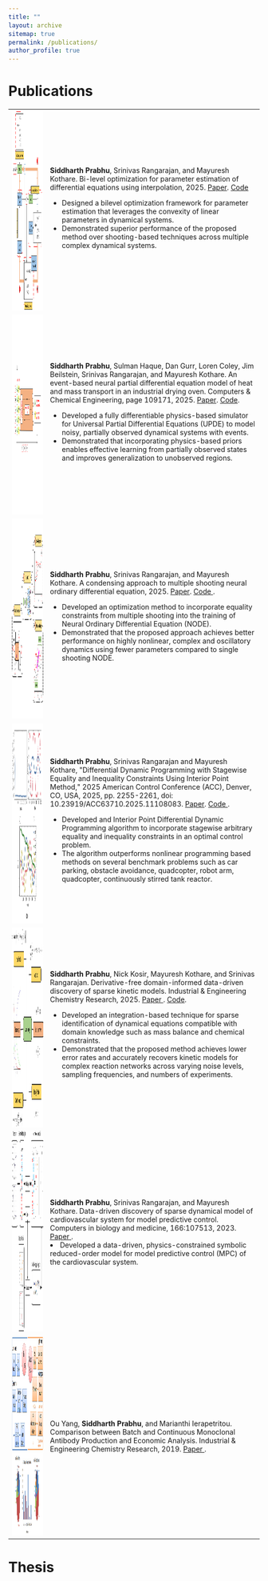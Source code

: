 ```yaml
---
title: ""
layout: archive
sitemap: true
permalink: /publications/
author_profile: true
---
```



# Publications

<table>
    <tr>
    <td>
        <a href="/assets/images/BiLevel.png"><img src="/assets/images/BiLevel.png" height="400px" width="800" alt=""></a>
    </td>
    <td>
        <b>Siddharth Prabhu</b>, Srinivas Rangarajan, and Mayuresh Kothare. Bi-level optimization for parameter estimation of differential equations using interpolation, 2025. <a href="https://arxiv.org/abs/2506.00720">Paper</a>. <a href="https://github.com/siddharth-prabhu/BiLevelParameterEstimation">Code</a> <br>
        <ul>
            <li>Designed a bilevel optimization framework for parameter estimation that leverages the convexity of linear parameters in dynamical systems.</li>
            <li>Demonstrated superior performance of the proposed method over shooting-based techniques across multiple complex dynamical systems.</li>
        </ul>
    </td>
    </tr>
    <tr>
    <td>
        <a href="/assets/images/SolidDiscretized.png"><img src="/assets/images/SolidDiscretized.png" height="400" width="800" alt=""></a>
    </td> 
    <td>
        <b>Siddharth Prabhu</b>, Sulman Haque, Dan Gurr, Loren Coley, Jim Beilstein, Srinivas Rangarajan, and Mayuresh Kothare. An event-based neural partial differential equation model of heat and mass transport in an industrial drying oven. Computers & Chemical Engineering, page 109171, 2025. <a href="https://www.sciencedirect.com/science/article/pii/S0098135425001759"> Paper</a>. <a href="https://github.com/siddharth-prabhu/EventODE">Code</a>. <br>
        <ul>
            <li>Developed a fully differentiable physics-based simulator for Universal Partial Differential Equations (UPDE) to model noisy, partially observed dynamical systems with events.</li>
            <li>Demonstrated that incorporating physics-based priors enables effective learning from partially observed states and improves generalization to unobserved regions.</li>
        </ul>
    </td>
    </tr>
    <tr>
    <td>
        <a href="/assets/images/MSNODE.png"><img src="/assets/images/MSNODE.png" height="400" width="800" alt=""></a>
    </td>
    <td>    
        <b>Siddharth Prabhu</b>, Srinivas Rangarajan, and Mayuresh Kothare. A condensing approach to multiple shooting neural ordinary differential equation, 2025. <a href="https://arxiv.org/abs/2506.00724">Paper</a>. <a href="https://github.com/siddharth-prabhu/MS-NODE"> Code </a>. <br>
        <ul>
            <li>Developed an optimization method to incorporate equality constraints from multiple shooting into the training of Neural Ordinary Differential Equation (NODE).</li>
            <li>Demonstrated that the proposed approach achieves better performance on highly nonlinear, complex and oscillatory dynamics using fewer parameters compared to single shooting NODE.</li>
        </ul>
    </td>
    </tr>
    <tr>
    <td>
        <a href="/assets/images/CDDP.png"><img src="/assets/images/CDDP.png" height="400" width="800" alt=""></a>
    </td> 
    <td>
        <b>Siddharth Prabhu</b>, Srinivas Rangarajan and Mayuresh Kothare, "Differential Dynamic Programming with Stagewise Equality and Inequality Constraints Using Interior Point Method," 2025 American Control Conference (ACC), Denver, CO, USA, 2025, pp. 2255-2261, doi: 10.23919/ACC63710.2025.11108083. <a href = "https://ieeexplore.ieee.org/abstract/document/11108083"> Paper</a>. <a href="https://github.com/siddharth-prabhu/ConstraintDDP"> Code </a>. <br>
        <ul>
            <li>Developed and Interior Point Differential Dynamic Programming algorithm to incorporate stagewise arbitrary equality and inequality constraints in an optimal control problem.</li>
            <li>The algorithm outperforms nonlinear programming based methods on several benchmark problems such as car parking, obstacle avoidance, quadcopter, robot arm, quadcopter, continuously stirred tank reactor.</li>
        </ul>
    </td>
    </tr>
    <tr>
    <td>
        <a href="/assets/images/DFSINDy.jpeg"><img src="/assets/images/DFSINDy.jpeg" height="400" width="800" alt=""></a>
    </td>
    <td> 
        <b>Siddharth Prabhu</b>, Nick Kosir, Mayuresh Kothare, and Srinivas Rangarajan. Derivative-free domain-informed data-driven discovery of sparse kinetic models. Industrial & Engineering Chemistry Research, 2025. <a href="https://pubs.acs.org/doi/full/10.1021/acs.iecr.4c02981"> Paper </a>. <a href="https://github.com/siddharth-prabhu/ParameterEstimationConstraints">Code</a>.<br>
        <ul>
            <li>Developed an integration-based technique for sparse identification of dynamical equations compatible with domain knowledge such as mass balance and chemical constraints.</li>
            <li>Demonstrated that the proposed method achieves lower error rates and accurately recovers kinetic models for complex reaction networks across varying noise levels, sampling frequencies, and numbers of experiments.</li>
        </ul>
    </td>
    </tr>
    <tr>
    <td>
        <a href="/assets/images/VNS.jpg"><img src="/assets/images/VNS.jpg" height="400" width="800" alt=""></a>
    </td>
    <td>    
        <b>Siddharth Prabhu</b>, Srinivas Rangarajan, and Mayuresh Kothare. Data-driven discovery of sparse dynamical model of cardiovascular system for model predictive control. Computers in biology and medicine, 166:107513, 2023. <a href="https://www.sciencedirect.com/science/article/pii/S0010482523009782"> Paper </a>. <br>
        <li>Developed a data-driven, physics-constrained symbolic reduced-order model for model predictive control (MPC) of the cardiovascular system.</li>
    </td>
    </tr>
    <tr>
    <td>
        <a href="/assets/images/MAB.jpeg"><img src="/assets/images/MAB.jpeg" height="400" width="800" alt=""></a> 
    </td>
    <td>
        Ou Yang, <b>Siddharth Prabhu</b>, and Marianthi Ierapetritou. Comparison between Batch and Continuous Monoclonal Antibody Production and Economic Analysis. Industrial & Engineering Chemistry Research, 2019. <a href="https://pubs.acs.org/doi/full/10.1021/acs.iecr.8b04717"> Paper </a>.
    </td>
    </tr>
</table>


# Thesis


